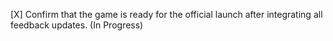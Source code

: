 [X] Confirm that the game is ready for the official launch after integrating all feedback updates. (In Progress)
